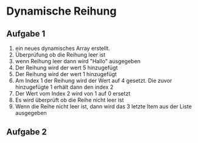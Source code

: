 # Dynamische Reihung

## Aufgabe 1

1. ein neues dynamisches Array erstellt. 
2. Überprüfung ob die Reihung leer ist
3. wenn Reihung leer dann wird "Hallo" ausgegeben
4. Der Reihung wird der wert 5 hinzugefügt
5. Der Reihung wird der wert 1 hinzugefügt
6. Am Index 1 der Reihung wird der Wert auf 4 gesetzt. Die zuvor hinzugefügte 1 erhält dann den index 2
7. Der Wert vom Index 2 wird von 1 auf 0 ersetzt
8. Es wird überprüft ob die Reihe nicht leer ist
9. Wenn die Reihe nicht leer ist, dann wird das 3 letzte Item aus der Liste ausgegeben

## Aufgabe 2


